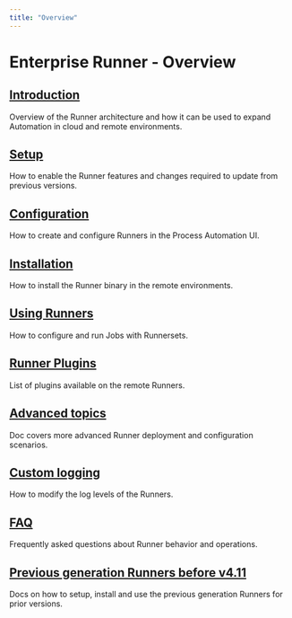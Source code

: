 ```yaml
---
title: "Overview"
---
```


# Enterprise Runner - Overview

## [Introduction](/administration/runner/runner-intro.md)

Overview of the Runner architecture and how it can be used to expand Automation in cloud and remote environments. 

## [Setup](/administration/runner/runner-setup.md)

How to enable the Runner features and changes required to update from previous versions.

## [Configuration](/administration/runner/runner-config.md)

How to create and configure Runners in the Process Automation UI.

## [Installation](/administration/runner/runner-install.md)

How to install the Runner binary in the remote environments.

## [Using Runners](/administration/runner/runner-using.md)

How to configure and run Jobs with Runnersets.

## [Runner Plugins](/administration/runner/runner-remoteplugins.md)

List of plugins available on the remote Runners.

## [Advanced topics](/administration/runner/runner-advancedsetup.md)

Doc covers more advanced Runner deployment and configuration scenarios.

## [Custom logging](/administration/runner/runner-logging.md)

How to modify the log levels of the Runners. 

## [FAQ](/administration/runner/runner-faq.md)

Frequently asked questions about Runner behavior and operations.

## [Previous generation Runners before v4.11](/administration/runner/pre-4-11-runners.md)

Docs on how to setup, install and use the previous generation Runners for prior versions.
